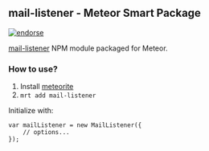 ## mail-listener - Meteor Smart Package
[![endorse](https://api.coderwall.com/benjaminrh/endorsecount.png)](https://coderwall.com/benjaminrh)

[mail-listener](https://npmjs.org/package/mail-listener) NPM module packaged for Meteor.

### How to use?

1. Install [meteorite](https://github.com/oortcloud/meteorite)
2. `mrt add mail-listener`

Initialize with:

	var mailListener = new MailListener({
		// options...
	});
